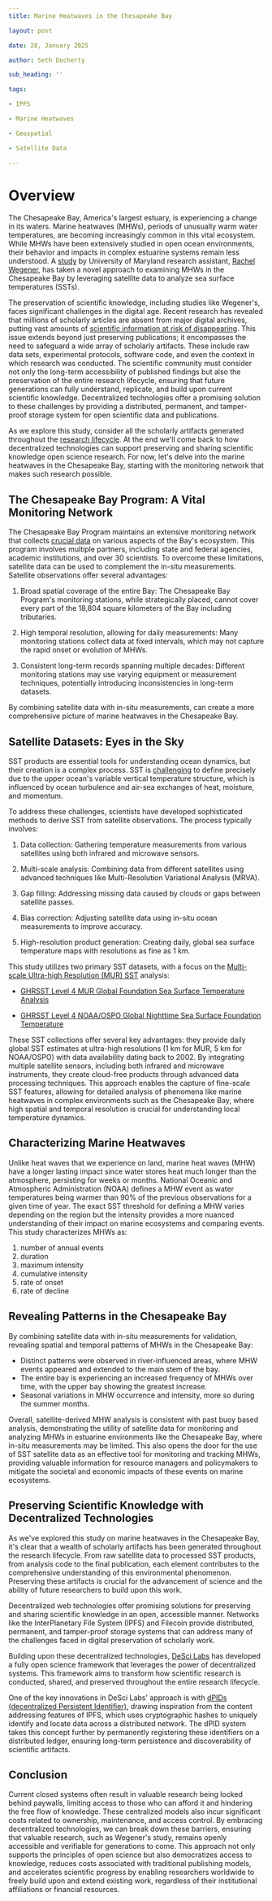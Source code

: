 ```yaml
---
title: Marine Heatwaves in the Chesapeake Bay

layout: post

date: 28, January 2025

author: Seth Docherty

sub_heading: ''

tags:

- IPFS

- Marine Heatwaves

- Geospatial

- Satellite Data

---
```

# Overview

The Chesapeake Bay, America's largest estuary, is experiencing a change in its waters. Marine heatwaves (MHWs), periods of unusually warm water temperatures, are becoming increasingly common in this vital ecosystem. While MHWs have been extensively studied in open ocean environments, their behavior and impacts in complex estuarine systems remain less understood. A [study](https://eartharxiv.org/repository/view/8261/) by University of Maryland research assistant, [Rachel Wegener](https://www.linkedin.com/in/rachelwegener/), has taken a novel approach to examining MHWs in the Chesapeake Bay by leveraging satellite data to analyze sea surface temperatures (SSTs).

The preservation of scientific knowledge, including studies like Wegener's, faces significant challenges in the digital age. Recent research has revealed that millions of scholarly articles are absent from major digital archives, putting vast amounts of [scientific information at risk of disappearing](https://www.nature.com/articles/d41586-024-03842-z). This issue extends beyond just preserving publications; it encompasses the need to safeguard a wide array of scholarly artifacts. These include raw data sets, experimental protocols, software code, and even the context in which research was conducted. The scientific community must consider not only the long-term accessibility of published findings but also the preservation of the entire research lifecycle, ensuring that future generations can fully understand, replicate, and build upon current scientific knowledge. Decentralized technologies offer a promising solution to these challenges by providing a distributed, permanent, and tamper-proof storage system for open scientific data and publications.

As we explore this study, consider all the scholarly artifacts generated throughout the [research lifecycle](https://researchsupport.harvard.edu/research-lifecycle). At the end we'll come back to how decentralized technologies can support preserving and sharing scientific knowledge open science research. For now, let's delve into the marine heatwaves in the Chesapeake Bay, starting with the monitoring network that makes such research possible.

## The Chesapeake Bay Program: A Vital Monitoring Network

The Chesapeake Bay Program maintains an extensive monitoring network that collects [crucial data](https://www.chesapeakebay.net/what/data) on various aspects of the Bay's ecosystem. This program involves multiple partners, including state and federal agencies, academic institutions, and over 30 scientists. To overcome these limitations, satellite data can be used to complement the in-situ measurements. Satellite observations offer several advantages:

1. Broad spatial coverage of the entire Bay: The Chesapeake Bay Program's monitoring stations, while strategically placed, cannot cover every part of the 18,804 square kilometers of the Bay including tributaries.

2. High temporal resolution, allowing for daily measurements: Many monitoring stations collect data at fixed intervals, which may not capture the rapid onset or evolution of MHWs.

3. Consistent long-term records spanning multiple decades: Different monitoring stations may use varying equipment or measurement techniques, potentially introducing inconsistencies in long-term datasets.

By combining satellite data with in-situ measurements, can create a more comprehensive picture of marine heatwaves in the Chesapeake Bay.

## Satellite Datasets: Eyes in the Sky

SST products are essential tools for understanding ocean dynamics, but their creation is a complex process. SST is [challenging](https://www.ghrsst.org/ghrsst-data-services/for-sst-data-users/products/#section5) to define precisely due to the upper ocean's variable vertical temperature structure, which is influenced by ocean turbulence and air-sea exchanges of heat, moisture, and momentum.

To address these challenges, scientists have developed sophisticated methods to derive SST from satellite observations. The process typically involves:

1. Data collection: Gathering temperature measurements from various satellites using both infrared and microwave sensors.

2. Multi-scale analysis: Combining data from different satellites using advanced techniques like Multi-Resolution Variational Analysis (MRVA).

3. Gap filling: Addressing missing data caused by clouds or gaps between satellite passes.

4. Bias correction: Adjusting satellite data using in-situ ocean measurements to improve accuracy.

5. High-resolution product generation: Creating daily, global sea surface temperature maps with resolutions as fine as 1 km.

This study utilizes two primary SST datasets, with a focus on the [Multi-scale Ultra-high Resolution (MUR) SST](https://eastcoast.coastwatch.noaa.gov/cw_podaac-mur_sst.php) analysis:

- [GHRSST Level 4 MUR Global Foundation Sea Surface Temperature Analysis](https://cmr.earthdata.nasa.gov/search/concepts/C1996881146-POCLOUD.html)

- [GHRSST Level 4 NOAA/OSPO Global Nighttime Sea Surface Foundation Temperature](https://cmr.earthdata.nasa.gov/search/concepts/C2036877745-POCLOUD.html)

These SST collections offer several key advantages: they provide daily global SST estimates at ultra-high resolutions (1 km for MUR, 5 km for NOAA/OSPO) with data availability dating back to 2002. By integrating multiple satellite sensors, including both infrared and microwave instruments, they create cloud-free products through advanced data processing techniques. This approach enables the capture of fine-scale SST features, allowing for detailed analysis of phenomena like marine heatwaves in complex environments such as the Chesapeake Bay, where high spatial and temporal resolution is crucial for understanding local temperature dynamics.

## Characterizing Marine Heatwaves

Unlike heat waves that we experience on land, marine heat waves (MHW) have a longer lasting impact since water stores heat much longer than the atmosphere, persisting for weeks or months. National Oceanic and Atmospheric Administration (NOAA) defines a MHW event as water temperatures being warmer than 90% of the previous observations for a given time of year. The exact SST threshold for defining a MHW varies depending on the region but the intensity provides a more nuanced understanding of their impact on marine ecosystems and comparing events. This study characterizes MHWs as:

1. number of annual events
2. duration
3. maximum intensity
4. cumulative intensity
5. rate of onset
6. rate of decline

## Revealing Patterns in the Chesapeake Bay

By combining satellite data with in-situ measurements for validation, revealing spatial and temporal patterns of MHWs in the Chesapeake Bay:

- Distinct patterns were observed in river-influenced areas, where MHW events appeared and extended to the main stem of the bay.
- The entire bay is experiencing an increased frequency of MHWs over time, with the upper bay showing the greatest increase.
- Seasonal variations in MHW occurrence and intensity, more so during the summer months.

Overall, satellite-derived MHW analysis is consistent with past buoy based analysis, demonstrating the utility of satellite data for monitoring and analyzing MHWs in estuarine environments like the Chesapeake Bay, where in-situ measurements may be limited. This also opens the door for the use of SST satellite data as an effective tool for monitoring and tracking MHWs, providing valuable information for resource managers and policymakers to mitigate the societal and economic impacts of these events on marine ecosystems.

## Preserving Scientific Knowledge with Decentralized Technologies

As we've explored this study on marine heatwaves in the Chesapeake Bay, it's clear that a wealth of scholarly artifacts has been generated throughout the research lifecycle. From raw satellite data to processed SST products, from analysis code to the final publication, each element contributes to the comprehensive understanding of this environmental phenomenon. Preserving these artifacts is crucial for the advancement of science and the ability of future researchers to build upon this work.

Decentralized web technologies offer promising solutions for preserving and sharing scientific knowledge in an open, accessible manner. Networks like the InterPlanetary File System (IPFS) and Filecoin provide distributed, permanent, and tamper-proof storage systems that can address many of the challenges faced in digital preservation of scholarly work.

Building upon these decentralized technologies, [DeSci Labs](https://desci.com) has developed a fully open science framework that leverages the power of decentralized systems. This framework aims to transform how scientific research is conducted, shared, and preserved throughout the entire research lifecycle.

One of the key innovations in DeSci Labs' approach is with [dPIDs (decentralized Persistent Identifier)](https://www.dpid.org/), drawing inspiration from the content addressing features of IPFS, which uses cryptographic hashes to uniquely identify and locate data across a distributed network. The dPID system takes this concept further by permanently registering these identifiers on a distributed ledger, ensuring long-term persistence and discoverability of scientific artifacts.

## Conclusion

Current closed systems often result in valuable research being locked behind paywalls, limiting access to those who can afford it and hindering the free flow of knowledge. These centralized models also incur significant costs related to ownership, maintenance, and access control. By embracing decentralized technologies, we can break down these barriers, ensuring that valuable research, such as Wegener's study, remains openly accessible and verifiable for generations to come. This approach not only supports the principles of open science but also democratizes access to knowledge, reduces costs associated with traditional publishing models, and accelerates scientific progress by enabling researchers worldwide to freely build upon and extend existing work, regardless of their institutional affiliations or financial resources.
